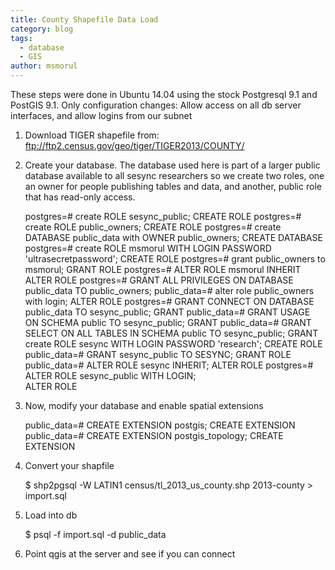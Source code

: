 ```yaml
---
title: County Shapefile Data Load
category: blog
tags:
  - database
  - GIS
author: msmorul
---
```


These steps were done in Ubuntu 14.04 using the stock Postgresql 9.1
and PostGIS 9.1. Only configuration changes: Allow access on all db
server interfaces, and allow logins from our subnet

1. Download TIGER shapefile from:
   ftp://ftp2.census.gov/geo/tiger/TIGER2013/COUNTY/
2. Create your database. The database used here is part of a larger
   public database available to all sesync researchers so we create
   two roles, one an owner for people publishing tables and data, and
   another, public role that has read-only access.

    postgres=# create ROLE sesync_public;
    CREATE ROLE
    postgres=# create ROLE public_owners;
    CREATE ROLE
    postgres=# create DATABASE public_data with OWNER public_owners;
    CREATE DATABASE
    postgres=# create ROLE msmorul WITH LOGIN PASSWORD 'ultrasecretpassword';
    CREATE ROLE
    postgres=# grant public_owners to msmorul;
    GRANT ROLE
    postgres=# ALTER ROLE msmorul INHERIT
    ALTER ROLE
    postgres=# GRANT ALL PRIVILEGES ON DATABASE public_data TO public_owners;
    public_data=# alter role public_owners with login;
    ALTER ROLE
    postgres=# GRANT CONNECT ON DATABASE public_data TO sesync_public;
    GRANT
    public_data=# GRANT USAGE ON SCHEMA public TO sesync_public;
    GRANT
    public_data=# GRANT SELECT ON ALL TABLES IN SCHEMA public TO sesync_public;
    GRANT
    create ROLE sesync WITH LOGIN PASSWORD 'research';
    CREATE ROLE
    public_data=# GRANT sesync_public TO SESYNC;
    GRANT ROLE
    public_data=# ALTER ROLE sesync INHERIT;
    ALTER ROLE
    postgres=# ALTER ROLE sesync_public WITH LOGIN;     
    ALTER ROLE


3. Now, modify your database and enable spatial extensions

    public_data=# CREATE EXTENSION postgis;
    CREATE EXTENSION
    public_data=# CREATE EXTENSION postgis_topology;
    CREATE EXTENSION

4. Convert your shapfile

    $ shp2pgsql -W LATIN1 census/tl_2013_us_county.shp 2013-county > import.sql

5. Load into db

    $ psql -f import.sql -d public_data

5. Point qgis at the server and see if you can connect
